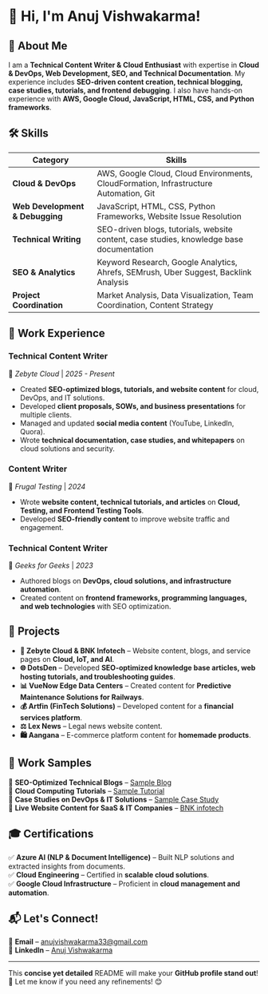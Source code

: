 # 👋 Hi, I'm Anuj Vishwakarma!  

## 🚀 About Me  
I am a **Technical Content Writer & Cloud Enthusiast** with expertise in **Cloud & DevOps, Web Development, SEO, and Technical Documentation**. My experience includes **SEO-driven content creation, technical blogging, case studies, tutorials, and frontend debugging**. I also have hands-on experience with **AWS, Google Cloud, JavaScript, HTML, CSS, and Python frameworks**.  

## 🛠️ Skills  

| Category                     | Skills |
|------------------------------|----------------------------------------------------------------|
| **Cloud & DevOps**           | AWS, Google Cloud, Cloud Environments, CloudFormation, Infrastructure Automation, Git |
| **Web Development & Debugging** | JavaScript, HTML, CSS, Python Frameworks, Website Issue Resolution |
| **Technical Writing**        | SEO-driven blogs, tutorials, website content, case studies, knowledge base documentation |
| **SEO & Analytics**          | Keyword Research, Google Analytics, Ahrefs, SEMrush, Uber Suggest, Backlink Analysis |
| **Project Coordination**     | Market Analysis, Data Visualization, Team Coordination, Content Strategy |

## 💼 Work Experience  

### **Technical Content Writer**  
📍 *Zebyte Cloud* | *2025 - Present*  
- Created **SEO-optimized blogs, tutorials, and website content** for cloud, DevOps, and IT solutions.  
- Developed **client proposals, SOWs, and business presentations** for multiple clients.  
- Managed and updated **social media content** (YouTube, LinkedIn, Quora).  
- Wrote **technical documentation, case studies, and whitepapers** on cloud solutions and security.  

### **Content Writer**  
📍 *Frugal Testing* | *2024*  
- Wrote **website content, technical tutorials, and articles** on **Cloud, Testing, and Frontend Testing Tools**.  
- Developed **SEO-friendly content** to improve website traffic and engagement.  

### **Technical Content Writer**  
📍 *Geeks for Geeks* | *2023*  
- Authored blogs on **DevOps, cloud solutions, and infrastructure automation**.  
- Created content on **frontend frameworks, programming languages, and web technologies** with SEO optimization.  

## 📌 Projects  

- **🚀 Zebyte Cloud & BNK Infotech** – Website content, blogs, and service pages on **Cloud, IoT, and AI**.  
- **🌐 DotsDen** – Developed **SEO-optimized knowledge base articles, web hosting tutorials, and troubleshooting guides**.  
- **📊 VueNow Edge Data Centers** – Created content for **Predictive Maintenance Solutions for Railways**.  
- **💰 Artfin (FinTech Solutions)** – Developed content for a **financial services platform**.  
- **⚖️ Lex News** – Legal news website content.  
- **🛍️ Aangana** – E-commerce platform content for **homemade products**.  

## 📄 Work Samples  

🔹 **SEO-Optimized Technical Blogs** – [Sample Blog](#)  
🔹 **Cloud Computing Tutorials** – [Sample Tutorial](#)  
🔹 **Case Studies on DevOps & IT Solutions** – [Sample Case Study](#)  
🔹 **Live Website Content for SaaS & IT Companies** 
      – [BNK infotech](https://www.bnkinfotech.com/)  

## 🎓 Certifications  

✅ **Azure AI (NLP & Document Intelligence)** – Built NLP solutions and extracted insights from documents.  
✅ **Cloud Engineering** – Certified in **scalable cloud solutions**.  
✅ **Google Cloud Infrastructure** – Proficient in **cloud management and automation**.  

## 📬 Let's Connect!  

📩 **Email** – anujvishwakarma33@gmail.com  
🔗 **LinkedIn** – [Anuj Vishwakarma](#)   

---

This **concise yet detailed** README will make your **GitHub profile stand out**! 🚀 Let me know if you need any refinements! 😊  
